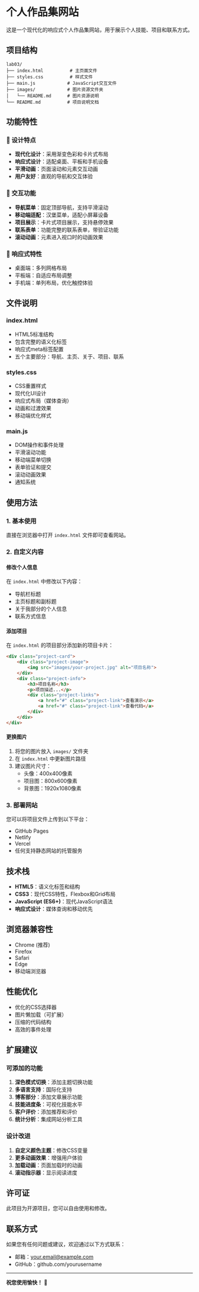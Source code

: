 # 个人作品集网站

这是一个现代化的响应式个人作品集网站，用于展示个人技能、项目和联系方式。

## 项目结构

```
lab03/
├── index.html          # 主页面文件
├── styles.css          # 样式文件
├── main.js            # JavaScript交互文件
├── images/            # 图片资源文件夹
│   └── README.md      # 图片资源说明
└── README.md          # 项目说明文档
```

## 功能特性

### 🎨 设计特点
- **现代化设计**：采用渐变色彩和卡片式布局
- **响应式设计**：适配桌面、平板和手机设备
- **平滑动画**：页面滚动和元素交互动画
- **用户友好**：直观的导航和交互体验

### 🚀 交互功能
- **导航菜单**：固定顶部导航，支持平滑滚动
- **移动端适配**：汉堡菜单，适配小屏幕设备
- **项目展示**：卡片式项目展示，支持悬停效果
- **联系表单**：功能完整的联系表单，带验证功能
- **滚动动画**：元素进入视口时的动画效果

### 📱 响应式特性
- 桌面端：多列网格布局
- 平板端：自适应布局调整
- 手机端：单列布局，优化触控体验

## 文件说明

### index.html
- HTML5标准结构
- 包含完整的语义化标签
- 响应式meta标签配置
- 五个主要部分：导航、主页、关于、项目、联系

### styles.css
- CSS重置样式
- 现代化UI设计
- 响应式布局（媒体查询）
- 动画和过渡效果
- 移动端优化样式

### main.js
- DOM操作和事件处理
- 平滑滚动功能
- 移动端菜单切换
- 表单验证和提交
- 滚动动画效果
- 通知系统

## 使用方法

### 1. 基本使用
直接在浏览器中打开 `index.html` 文件即可查看网站。

### 2. 自定义内容

#### 修改个人信息
在 `index.html` 中修改以下内容：
- 导航栏标题
- 主页标题和副标题
- 关于我部分的个人信息
- 联系方式信息

#### 添加项目
在 `index.html` 的项目部分添加新的项目卡片：
```html
<div class="project-card">
    <div class="project-image">
        <img src="images/your-project.jpg" alt="项目名称">
    </div>
    <div class="project-info">
        <h3>项目名称</h3>
        <p>项目描述...</p>
        <div class="project-links">
            <a href="#" class="project-link">查看演示</a>
            <a href="#" class="project-link">查看代码</a>
        </div>
    </div>
</div>
```

#### 更换图片
1. 将您的图片放入 `images/` 文件夹
2. 在 `index.html` 中更新图片路径
3. 建议图片尺寸：
   - 头像：400x400像素
   - 项目图：800x600像素
   - 背景图：1920x1080像素

### 3. 部署网站
您可以将项目文件上传到以下平台：
- GitHub Pages
- Netlify
- Vercel
- 任何支持静态网站的托管服务

## 技术栈

- **HTML5**：语义化标签和结构
- **CSS3**：现代CSS特性，Flexbox和Grid布局
- **JavaScript (ES6+)**：现代JavaScript语法
- **响应式设计**：媒体查询和移动优先

## 浏览器兼容性

- Chrome (推荐)
- Firefox
- Safari
- Edge
- 移动端浏览器

## 性能优化

- 优化的CSS选择器
- 图片懒加载（可扩展）
- 压缩的代码结构
- 高效的事件处理

## 扩展建议

### 可添加的功能
1. **深色模式切换**：添加主题切换功能
2. **多语言支持**：国际化支持
3. **博客部分**：添加文章展示功能
4. **技能进度条**：可视化技能水平
5. **客户评价**：添加推荐和评价
6. **统计分析**：集成网站分析工具

### 设计改进
1. **自定义颜色主题**：修改CSS变量
2. **更多动画效果**：增强用户体验
3. **加载动画**：页面加载时的动画
4. **滚动指示器**：显示阅读进度

## 许可证

此项目为开源项目，您可以自由使用和修改。

## 联系方式

如果您有任何问题或建议，欢迎通过以下方式联系：
- 邮箱：your.email@example.com
- GitHub：github.com/yourusername

---

**祝您使用愉快！** 🚀